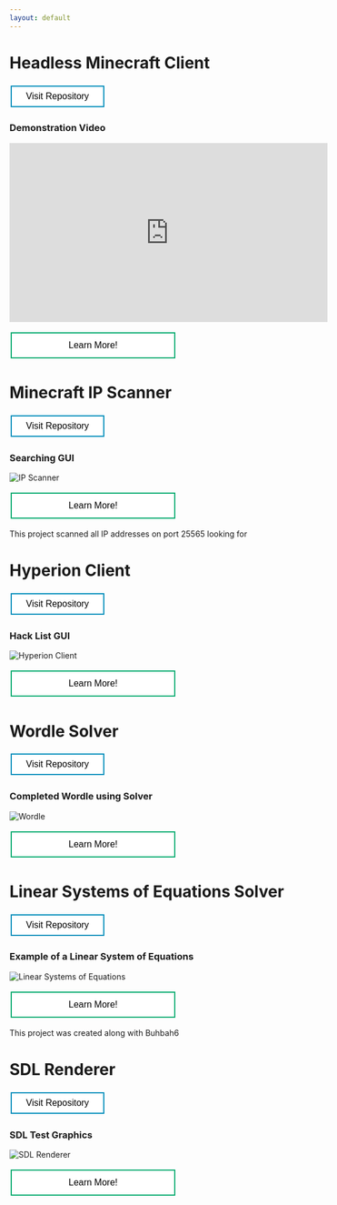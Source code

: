 ```yaml
---
layout: default
---
```


<style>
.button {
  border: none;
  color: white;
  text-align: center;
  text-decoration: none;
  display: inline-block;
  font-size: 16px;
  margin: 4px 2px;
  cursor: pointer;
}

.button1 {
  padding: 12px 100px;
  background-color: #04AA6D;
} /* Green */

.button2 {
 padding: 8px 25px;
 background-color: #008CBA;
} /* Blue */

.button1 {
  background-color: white;
  color: black;
  border: 2px solid #04AA6D;
}

.button1:hover {
  background-color: #04AA6D;
  color: white;
}

.button2 {
  background-color: white;
  color: black;
  border: 2px solid #008CBA;
}

.button2:hover {
  background-color: #008CBA;
  color: white;
}
</style>

# Headless Minecraft Client
<a href="https://github.com/Hypericat/HeadlessMC"> <button class="button button2">Visit Repository</button></a>

### Demonstration Video


<iframe width="560" height="315" src="https://www.youtube.com/embed/I71i-_ZlKeU?si=VGT3ofPCdxJL5M2i" title="YouTube video player" frameborder="0" allow="accelerometer; autoplay; clipboard-write; encrypted-media; gyroscope; picture-in-picture; web-share" referrerpolicy="strict-origin-when-cross-origin" allowfullscreen></iframe>


<a href="./HeadlessMC.html"> <button class="button button1">Learn More!</button></a>
	
	
	
	

# Minecraft IP Scanner
<a href="https://github.com/Hypericat/MinecraftIPScanner"> <button class="button button2">Visit Repository</button></a>

### Searching GUI
<img src="IPScanner.png" alt="IP Scanner">

<a href="./IPScanner.html"> <button class="button button1">Learn More!</button></a>




This project scanned all IP addresses on port 25565 looking for 

# Hyperion Client
<a href="https://github.com/Hypericat/HyperionClientV3"> <button class="button button2">Visit Repository</button></a>

### Hack List GUI
<img src="HyperionClient.png" alt="Hyperion Client">

<a href="./HyperionClient.html"> <button class="button button1">Learn More!</button></a>


# Wordle Solver
<a href="https://github.com/Hypericat/Wordle-Solver"> <button class="button button2">Visit Repository</button></a>

### Completed Wordle using Solver
<img src="Wordle.png" alt="Wordle">


<a href="./WordleSolver.html"> <button class="button button1">Learn More!</button></a>


# Linear Systems of Equations Solver
<a href="https://github.com/Buhbah6/MATH204_LinearAdvancedCalculator"> <button class="button button2">Visit Repository</button></a>

### Example of a Linear System of Equations
<img src="Linear.png" alt="Linear Systems of Equations">

<a href="./LinearAlgebraSolver.html"> <button class="button button1">Learn More!</button></a>

This project was created along with Buhbah6

# SDL Renderer
<a href="https://github.com/Hypericat/SDLRenderer"> <button class="button button2">Visit Repository</button></a>

### SDL Test Graphics
<img src="SDLRender.png" alt="SDL Renderer">


<a href="./SDLRenderer.html"> <button class="button button1">Learn More!</button></a>
